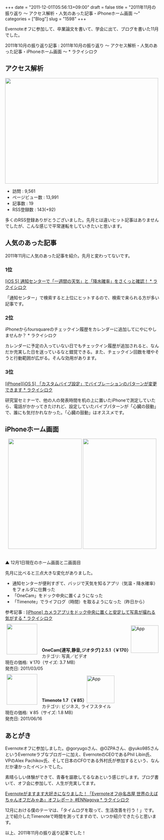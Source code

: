 +++
date = "2011-12-01T05:56:13+09:00"
draft = false
title = "2011年11月の振り返り 〜 アクセス解析・人気のあった記事・iPhoneホーム画面 〜"
categories = ["Blog"]
slug = "1598"
+++

Evernoteオフに参加して、卒業論文を書いて、学会に出て、ブログを書いた11月でした。

2011年10月の振り返り記事 : 2011年10月の振り返り 〜 アクセス解析・人気のあった記事・iPhoneホーム画面 〜 * ラクイシロク

<h2>アクセス解析</h2>

<img src="/images/2011/12/1598_1.png" border="0" width="500" height="345" />

<ul>
<li>訪問 : 9,561</li>
<li>ページビュー数 : 13,991</li>
<li>記事数 : 19</li>
<li>RSS登録数 : 143(+92)</li>
</ul>

多くのRSS登録ありがとうございました。先月とは違いヒット記事はありませんでしたが、こんな感じで平常運転をしていきたいと思います。

<h2>人気のあった記事</h2>

2011年11月に人気のあった記事を紹介。先月と変わってないです。

<h3>1位</h3>

<a href="http://rakuishi.com/iphone/921/" target="_blank">[iOS 5] 通知センターで「一週間の天気」と「降水確率」をさくっと確認！ * ラクイシロク</a>

「通知センター」で検索すると上位にヒットするので、検索で来られる方が多い記事です。

<h3>2位</h3>

iPhoneからfoursquareのチェックイン履歴をカレンダーに追加してにやにやしませんか？ * ラクイシロク

カレンダーに予定の入っていない日でもチェックイン履歴が追加されると、なんだか充実した日を送っているなと錯覚できる。また、チェックイン回数を増やそうと行動範囲が広がる。そんな効用があります。

<h3>3位</h3>

<a href="http://rakuishi.com/iphone/957/" target="_blank">[iPhone][iOS 5] 「カスタムバイブ設定」でバイブレーションのパターンが変更できます * ラクイシロク</a>

研究室セミナーで、他の人の発表時間を机の上に置いたiPhoneで測定していたら、電話がかかってきたけれど、設定していたバイブパターンが「心臓の鼓動」で、誰にも気付かれなかった。「心臓の鼓動」はオススメです。

<h2>iPhoneホーム画面</h2>

<div align="center"><img src="/images/2011/12/1598_2.png" border="0" width="240" height="360" /> <img src="/images/2011/12/1598_3.png" border="0" width="240" height="360" /></div><br />

▲ 12月1日現在のホーム画面と二画面目

先月に比べると三点大きな変化がありました。

<ul>
<li>通知センターが便利すぎて、バッジで天気を知るアプリ（気温・降水確率）をフォルダに仕舞った</li>
<li>「OneCam」をドック中央に置くようになった</li>
<li>「Timenote」でライフログ（時間）を取るようになった（昨日から）</li>
</ul>

参考記事 : <a href="http://rakuishi.com/iphone/1438/" target="_blank">[iPhone] カメラアプリをドック中央に置くと安定して写真が撮れる気がする * ラクイシロク</a>

<a href="https://itunes.apple.com/jp/app/id422845617?mt=8&uo=4&at=11l3RT" target="_blank" rel="nofollow"><img width="100" class="alignleft" align="left" src="http://a3.mzstatic.com/us/r1000/084/Purple/f7/ee/21/mzl.abglnukj.100x100-75.png" style="margin: -5px 15px 1px 5px;"></a><strong> OneCam[連写,静音,ジオタグ] 2.5.1（￥170）</strong><a href="https://itunes.apple.com/jp/app/id422845617?mt=8&uo=4&at=11l3RT" target="_blank" rel="nofollow"><img src="/images/2012/12/viewinitunes_jp.png" style="vertical-align:bottom;" width="90" alt="App"></a><br> カテゴリ: 写真／ビデオ<br> 現在の価格: ￥170（サイズ: 3.7 MB）<br> 発売日: 2011/03/05<br style="clear: both;">

<a href="https://itunes.apple.com/jp/app/id439176506?mt=8&uo=4&at=11l3RT" target="_blank" rel="nofollow"><img width="100" class="alignleft" align="left" src="http://a5.mzstatic.com/us/r1000/064/Purple/15/26/20/mzl.ijwvakkx.100x100-75.png" style="margin: -5px 15px 1px 5px;"></a><strong> Timenote 1.7（￥85）</strong><a href="https://itunes.apple.com/jp/app/id439176506?mt=8&uo=4&at=11l3RT" target="_blank" rel="nofollow"><img src="/images/2012/12/viewinitunes_jp.png" style="vertical-align:bottom;" width="90" alt="App"></a><br> カテゴリ: ビジネス, ライフスタイル<br> 現在の価格: ￥85（サイズ: 1.8 MB）<br> 発売日: 2011/06/16<br style="clear: both;">

<h2>あとがき</h2>

Evernoteオフに参加しました。@goryugoさん、@OZPAさん、@yuko985さんというEvernoteラブなブロガーに加え、EvernoteのCEOであるPhil Libin氏、VPのAlex Pachikov氏、そして日本のCFOである外村氏が参加するという、なんだか凄かったイベントでした。

素晴らしい体験ができて、青春を謳歌してるなあという感じがします。ブログ書いて、オフ会に参加して、人生が充実してます。

<a href="http://rakuishi.com/event/1288/" target="_blank">Evernoteがますます大好きになりました！「Evernoteオフ@名古屋 世界のえばちゃんオフだみゃあ」オフレポート #ENNagoya * ラクイシロク</a>

12月における僕のテーマは、「タイムログを取って、生活改善を行う！」です。上で紹介したTimenoteで時間を測ってますので、いつか紹介できたらと思います。

以上、2011年11月の振り返り記事でした！
